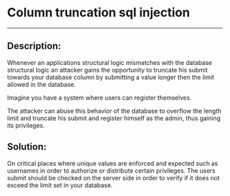 # Column truncation sql injection
-------

## Description:

Whenever an applications structural logic mismatches with the database structural logic
an attacker gains the opportunity to truncate his submit towards your database column by
submitting a value longer then the limit allowed in the database.

Imagine you have a system where users can register themselves.

The attacker can abuse this behavior of the database to overflow the length limit
and truncate his submit and register himself as the admin, thus gaining its
privileges.

## Solution:

On critical places where unique values are enforced and expected
such as usernames in order to authorize or distribute certain privileges. The users submit
should be checked on the server side in order to verify if it does not exceed the limit
set in your database.
